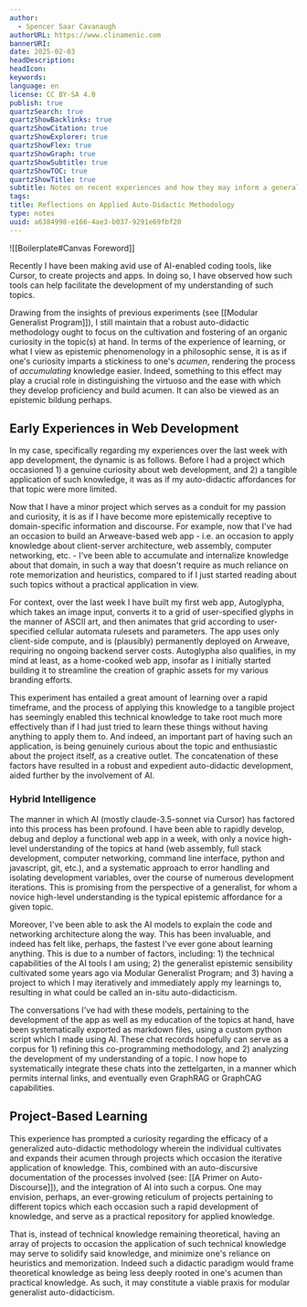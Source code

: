 ```yaml
---
author:
  - Spencer Saar Cavanaugh
authorURL: https://www.clinamenic.com
bannerURI:
date: 2025-02-03
headDescription:
headIcon:
keywords:
language: en
license: CC BY-SA 4.0
publish: true
quartzSearch: true
quartzShowBacklinks: true
quartzShowCitation: true
quartzShowExplorer: true
quartzShowFlex: true
quartzShowGraph: true
quartzShowSubtitle: true
quartzShowTOC: true
quartzShowTitle: true
subtitle: Notes on recent experiences and how they may inform a generalized practice.
tags:
title: Reflections on Applied Auto-Didactic Methodology
type: notes
uuid: a6384998-e166-4ae3-b037-9291e69fbf20
---
```


![[Boilerplate#Canvas Foreword]]

Recently I have been making avid use of AI-enabled coding tools, like Cursor, to create projects and apps. In doing so, I have observed how such tools can help facilitate the development of my understanding of such topics. 

Drawing from the insights of previous experiments (see [[Modular Generalist Program]]), I still maintain that a robust auto-didactic methodology ought to focus on the cultivation and fostering of an organic curiosity in the topic(s) at hand. In terms of the experience of learning, or what I view as epistemic phenomenology in a philosophic sense, it is as if one's curiosity imparts a stickiness to one's *acumen*, rendering the process of *accumulating* knowledge easier. Indeed, something to this effect may play a crucial role in distinguishing the virtuoso and the ease with which they develop proficiency and build acumen. It can also be viewed as an epistemic bildung perhaps. 

## Early Experiences in Web Development

In my case, specifically regarding my experiences over the last week with app development, the dynamic is as follows. Before I had a project which occasioned 1) a genuine curiosity about web development, and 2) a tangible application of such knowledge, it was as if my auto-didactic affordances for that topic were more limited. 

Now that I have a minor project which serves as a conduit for my passion and curiosity, it is as if I have become more epistemically receptive to domain-specific information and discourse. For example, now that I've had an occasion to build an Arweave-based web app - i.e. an occasion to apply knowledge about client-server architecture, web assembly, computer networking, etc. - I've been able to accumulate and internalize knowledge about that domain, in such a way that doesn't require as much reliance on rote memorization and heuristics, compared to if I just started reading about such topics without a practical application in view. 

For context, over the last week I have built my first web app, Autoglypha, which takes an image input, converts it to a grid of user-specified glyphs in the manner of ASCII art, and then animates that grid according to user-specified cellular automata rulesets and parameters. The app uses only client-side compute, and is (plausibly) permanently deployed on Arweave, requiring no ongoing backend server costs. Autoglypha also qualifies, in my mind at least, as a home-cooked web app, insofar as I initially started building it to streamline the creation of graphic assets for my various branding efforts.  

This experiment has entailed a great amount of learning over a rapid timeframe, and the process of applying this knowledge to a tangible project has seemingly enabled this technical knowledge to take root much more effectively than if I had just tried to learn these things without having anything to apply them to. And indeed, an important part of having such an application, is being genuinely curious about the topic and enthusiastic about the project itself, as a creative outlet. The concatenation of these factors have resulted in a robust and expedient auto-didactic development, aided further by the involvement of AI.

### Hybrid Intelligence

The manner in which AI (mostly claude-3.5-sonnet via Cursor) has factored into this process has been profound. I have been able to rapidly develop, debug and deploy a functional web app in a week, with only a novice high-level understanding of the topics at hand (web assembly, full stack development, computer networking, command line interface, python and javascript, git, etc.), and a systematic approach to error handling and isolating development variables, over the course of numerous development iterations. This is promising from the perspective of a generalist, for whom a novice high-level understanding is the typical epistemic affordance for a given topic.

Moreover, I've been able to ask the AI models to explain the code and networking architecture along the way. This has been invaluable, and indeed has felt like, perhaps, the fastest I've ever gone about learning anything. This is due to a number of factors, including: 1) the technical capabilities of the AI tools I am using; 2) the generalist epistemic sensibility cultivated some years ago via Modular Generalist Program; and 3) having a project to which I may iteratively and immediately apply my learnings to, resulting in what could be called an in-situ auto-didacticism. 

The conversations I've had with these models, pertaining to the development of the app as well as my education of the topics at hand, have been systematically exported as markdown files, using a custom python script which I made using AI. These chat records hopefully can serve as a corpus for 1) refining this co-programming methodology, and 2) analyzing the development of my understanding of a topic. I now hope to systematically integrate these chats into the zettelgarten, in a manner which permits internal links, and eventually even GraphRAG or GraphCAG capabilities. 

## Project-Based Learning

This experience has prompted a curiosity regarding the efficacy of a generalized auto-didactic methodology wherein the individual cultivates and expands their acumen through projects which occasion the iterative application of knowledge. This, combined with an auto-discursive documentation of the processes involved (see: [[A Primer on Auto-Discourse]]), and the integration of AI into such a corpus. One may envision, perhaps, an ever-growing reticulum of projects pertaining to different topics which each occasion such a rapid development of knowledge, and serve as a practical repository for applied knowledge. 

That is, instead of technical knowledge remaining theoretical, having an array of projects to occasion the application of such technical knowledge may serve to solidify said knowledge, and minimize one's reliance on heuristics and memorization. Indeed such a didactic paradigm would frame theoretical knowledge as being less deeply rooted in one's acumen than practical knowledge. As such, it may constitute a viable praxis for modular generalist auto-didacticism.